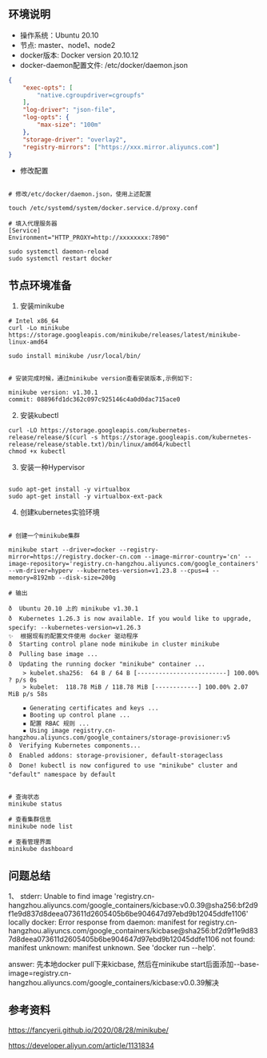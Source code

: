 

## 环境说明

- 操作系统：Ubuntu 20.10
- 节点: master、node1、node2
- docker版本: Docker version 20.10.12
- docker-daemon配置文件: /etc/docker/daemon.json
```json
{
    "exec-opts": [
        "native.cgroupdriver=cgroupfs"
    ],
    "log-driver": "json-file",
    "log-opts": {
        "max-size": "100m"
    },
    "storage-driver": "overlay2",
    "registry-mirrors": ["https://xxx.mirror.aliyuncs.com"]
}
```
- 修改配置

```shell

# 修改/etc/docker/daemon.json，使用上述配置

touch /etc/systemd/system/docker.service.d/proxy.conf

# 填入代理服务器
[Service]
Environment="HTTP_PROXY=http://xxxxxxxx:7890"

sudo systemctl daemon-reload
sudo systemctl restart docker

```


## 节点环境准备


1. 安装minikube

```shell
# Intel x86_64
curl -Lo minikube https://storage.googleapis.com/minikube/releases/latest/minikube-linux-amd64

sudo install minikube /usr/local/bin/


# 安装完成时候，通过minikube version查看安装版本,示例如下:

minikube version: v1.30.1
commit: 08896fd1dc362c097c925146c4a0d0dac715ace0
```

2. 安装kubectl

```shell
curl -LO https://storage.googleapis.com/kubernetes-release/release/$(curl -s https://storage.googleapis.com/kubernetes-release/release/stable.txt)/bin/linux/amd64/kubectl
chmod +x kubectl
```

3. 安装一种Hypervisor

```shell

sudo apt-get install -y virtualbox
sudo apt-get install -y virtualbox-ext-pack

```

4. 创建kubernetes实验环境


```shell

# 创建一个minikube集群

minikube start --driver=docker --registry-mirror=https://registry.docker-cn.com --image-mirror-country='cn' --image-repository='registry.cn-hangzhou.aliyuncs.com/google_containers' --vm-driver=hyperv --kubernetes-version=v1.23.8 --cpus=4 --memory=8192mb --disk-size=200g 

# 输出

ð  Ubuntu 20.10 上的 minikube v1.30.1
ð  Kubernetes 1.26.3 is now available. If you would like to upgrade, specify: --kubernetes-version=v1.26.3
✨  根据现有的配置文件使用 docker 驱动程序
ð  Starting control plane node minikube in cluster minikube
ð  Pulling base image ...
ð  Updating the running docker "minikube" container ...
    > kubelet.sha256:  64 B / 64 B [-------------------------] 100.00% ? p/s 0s
    > kubelet:  118.78 MiB / 118.78 MiB [------------] 100.00% 2.07 MiB p/s 58s

    ▪ Generating certificates and keys ...
    ▪ Booting up control plane ...
    ▪ 配置 RBAC 规则 ...
    ▪ Using image registry.cn-hangzhou.aliyuncs.com/google_containers/storage-provisioner:v5
ð  Verifying Kubernetes components...
ð  Enabled addons: storage-provisioner, default-storageclass
ð  Done! kubectl is now configured to use "minikube" cluster and "default" namespace by default


# 查询状态
minikube status

# 查看集群信息
minikube node list

# 查看管理界面
minikube dashboard

```


## 问题总结


1、 stderr:
Unable to find image 'registry.cn-hangzhou.aliyuncs.com/google_containers/kicbase:v0.0.39@sha256:bf2d9f1e9d837d8deea073611d2605405b6be904647d97ebd9b12045ddfe1106' locally
docker: Error response from daemon: manifest for registry.cn-hangzhou.aliyuncs.com/google_containers/kicbase@sha256:bf2d9f1e9d837d8deea073611d2605405b6be904647d97ebd9b12045ddfe1106 not found: manifest unknown: manifest unknown.
See 'docker run --help'.

answer: 先本地docker pull下来kicbase, 然后在minikube start后面添加--base-image=registry.cn-hangzhou.aliyuncs.com/google_containers/kicbase:v0.0.39解决


## 参考资料

https://fancyerii.github.io/2020/08/28/minikube/

https://developer.aliyun.com/article/1131834




